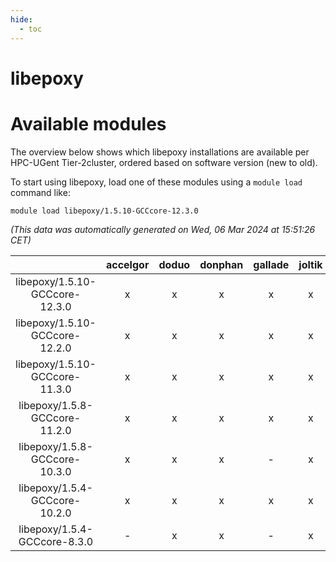 ```yaml
---
hide:
  - toc
---
```


libepoxy
========

# Available modules


The overview below shows which libepoxy installations are available per HPC-UGent Tier-2cluster, ordered based on software version (new to old).

To start using libepoxy, load one of these modules using a `module load` command like:

```shell
module load libepoxy/1.5.10-GCCcore-12.3.0
```

*(This data was automatically generated on Wed, 06 Mar 2024 at 15:51:26 CET)*  

| |accelgor|doduo|donphan|gallade|joltik|skitty|
| :---: | :---: | :---: | :---: | :---: | :---: | :---: |
|libepoxy/1.5.10-GCCcore-12.3.0|x|x|x|x|x|x|
|libepoxy/1.5.10-GCCcore-12.2.0|x|x|x|x|x|x|
|libepoxy/1.5.10-GCCcore-11.3.0|x|x|x|x|x|x|
|libepoxy/1.5.8-GCCcore-11.2.0|x|x|x|x|x|x|
|libepoxy/1.5.8-GCCcore-10.3.0|x|x|x|-|x|x|
|libepoxy/1.5.4-GCCcore-10.2.0|x|x|x|x|x|x|
|libepoxy/1.5.4-GCCcore-8.3.0|-|x|x|-|x|x|
